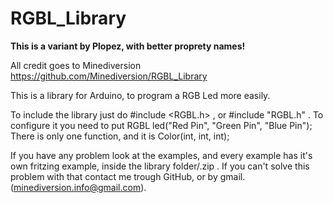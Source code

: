 # RGBL_Library

**This is a variant by Plopez, with better proprety names!**

All credit goes to Minediversion https://github.com/Minediversion/RGBL_Library

This is a library for Arduino, to program a RGB Led more easily.

To include the library just do #include <RGBL.h> , or #include "RGBL.h" .
To configure it you need to put RGBL led("Red Pin", "Green Pin", "Blue Pin");
There is only one function, and it is Color(int, int, int);

If you have any problem look at the examples, and every example has it's own fritzing example, inside the library folder/.zip .
If you can't solve this problem with that contact me trough GitHub, or by gmail. (minediversion.info@gmail.com).
